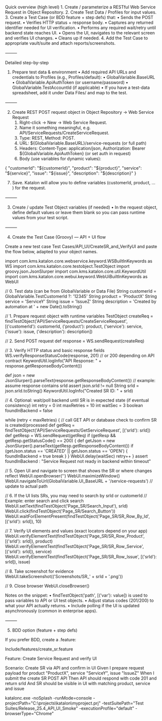 Quick overview (high level)
	1.	Create / parameterize a RESTful Web Service Request in Object Repository.
	2.	Create Test Data / Profiles for input values.
	3.	Create a Test Case (or BDD feature + step defs) that:
	•	Sends the POST request.
	•	Verifies HTTP status + response body.
	•	Captures any returned identifier needed for UI verification.
	•	Performs any required wait/retry until backend state reaches UI.
	•	Opens the UI, navigates to the relevant screen and verifies UI changes.
	•	Cleans up if needed.
	4.	Add the Test Case to appropriate vault/suite and attach reports/screenshots.

⸻

Detailed step-by-step

1) Prepare test data & environment
	•	Add required API URLs and credentials to Profiles (e.g., Profiles/default):
	•	GlobalVariable.BaseURL
	•	GlobalVariable.ApiAuthToken (or username/password)
	•	GlobalVariable.TestAccountId (if applicable)
	•	If you have a test-data spreadsheet, add it under Data Files/ and map to the test.

⸻

2) Create REST POST request object in Object Repository → Web Service Request
	1.	Right-click → New → Web Service Request.
	2.	Name it something meaningful, e.g. API/ServiceRequests/CreateServiceRequest.
	3.	Type: REST, Method: POST.
	4.	URL: ${GlobalVariable.BaseURL}/service-requests (or full path)
	5.	Headers: Content-Type: application/json, Authorization: Bearer ${GlobalVariable.ApiAuthToken} (or set auth in request)
	6.	Body (use variables for dynamic values):

{
  "customerId": "${customerId}",
  "product": "${product}",
  "service": "${service}",
  "issue": "${issue}",
  "description": "${description}"
}

7.	Save. Katalon will allow you to define variables (customerId, product, … ) for the request.

⸻

3) Create / update Test Object variables (if needed)
	•	In the request object, define default values or leave them blank so you can pass runtime values from your test script.

⸻

4) Create the Test Case (Groovy) — API + UI flow

Create a new test case Test Cases/API_UI/CreateSR_and_VerifyUI and paste the flow below, adapted to your object names.

import com.kms.katalon.core.webservice.keyword.WSBuiltInKeywords as WS
import com.kms.katalon.core.testobject.TestObject
import groovy.json.JsonSlurper
import com.kms.katalon.core.util.KeywordUtil
import com.kms.katalon.core.webui.keyword.WebUiBuiltInKeywords as WebUI

// 0. Test data (can be from GlobalVariable or Data File)
String customerId = GlobalVariable.TestCustomerId ?: '12345'
String product = 'ProductX'
String service = 'ServiceY'
String issue = 'IssueZ'
String description = 'Created by automation at ' + new Date().toString()

// 1. Prepare request object with runtime variables
TestObject createReq = findTestObject('API/ServiceRequests/CreateServiceRequest',
    [('customerId'): customerId,
     ('product'): product,
     ('service'): service,
     ('issue'): issue,
     ('description'): description])

// 2. Send POST request
def response = WS.sendRequest(createReq)

// 3. Verify HTTP status and basic response fields
WS.verifyResponseStatusCode(response, 201)  // or 200 depending on API contract
KeywordUtil.logInfo("API Response: " + response.getResponseBodyContent())

def json = new JsonSlurper().parseText(response.getResponseBodyContent())
// example: assume response contains srId
assert json.srId != null
String srId = json.srId.toString()
KeywordUtil.logInfo("Created SR ID: " + srId)

// 4. Optional: wait/poll backend until SR is in expected state (if eventual consistency)
int retry = 0
int maxRetries = 10
int waitSec = 3
boolean foundInBackend = false

while (retry < maxRetries) {
    // call GET API or database check to confirm SR is created/processed
    def getReq = findTestObject('API/ServiceRequests/GetServiceRequest', [('srId'): srId])
    def getResp = WS.sendRequest(getReq)
    if (getResp && getResp.getStatusCode() == 200) {
        def getJson = new JsonSlurper().parseText(getResp.getResponseBodyContent())
        if (getJson.status == 'CREATED' || getJson.status == 'OPEN') {
            foundInBackend = true
            break
        }
    }
    WebUI.delay(waitSec)
    retry++
}
assert foundInBackend : "Service Request not ready in backend within timeout"

// 5. Open UI and navigate to screen that shows the SR or where changes reflect
WebUI.openBrowser('')
WebUI.maximizeWindow()
WebUI.navigateToUrl(GlobalVariable.UI_BaseURL + '/service-requests') // update to actual path

// 6. If the UI lists SRs, you may need to search by srId or customerId
// Example: enter search and click search
WebUI.setText(findTestObject('Page_SR/Search_Input'), srId)
WebUI.click(findTestObject('Page_SR/Search_Button'))
WebUI.waitForElementPresent(findTestObject('Page_SR/SR_Row_By_Id', [('srId'): srId]), 10)

// 7. Verify UI elements and values (exact locators depend on your app)
WebUI.verifyElementText(findTestObject('Page_SR/SR_Row_Product', [('srId'): srId]), product)
WebUI.verifyElementText(findTestObject('Page_SR/SR_Row_Service', [('srId'): srId]), service)
WebUI.verifyElementText(findTestObject('Page_SR/SR_Row_Issue', [('srId'): srId]), issue)

// 8. Take screenshot for evidence
WebUI.takeScreenshot(('Screenshots/SR_' + srId + '.png'))

// 9. Close browser
WebUI.closeBrowser()

Notes on the snippet:
	•	findTestObject('path', [('var'): value]) is used to pass variables to API or UI test objects.
	•	Adjust status codes (201/200) to what your API actually returns.
	•	Include polling if the UI is updated asynchronously (common in enterprise apps).

⸻

5) BDD option (feature + step defs)

If you prefer BDD, create a .feature:

Include/features/create_sr.feature

Feature: Create Service Request and verify UI

  Scenario: Create SR via API and confirm in UI
    Given I prepare request payload for product "ProductX", service "ServiceY", issue "IssueZ"
    When I submit the create SR POST API
    Then API should respond with code 201 and return srId
    And SR should be visible in UI with matching product, service and issue

katalonc.exe -noSplash -runMode=console -projectPath="C:\projects\katalon\myproject.prj" -testSuitePath="Test Suites/Release_25.4_API_UI_Smoke" -executionProfile="default" -browserType="Chrome"